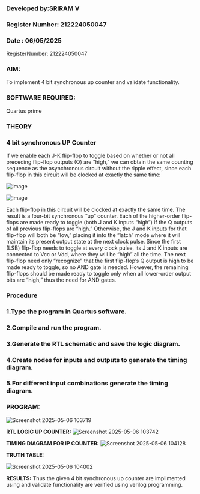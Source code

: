 ### Developed by:SRIRAM V
### Register Number: 212224050047
### Date : 06/05/2025
RegisterNumber: 212224050047

### **AIM:**

To implement 4 bit synchronous up counter and validate functionality.

### **SOFTWARE REQUIRED:**

Quartus prime

### **THEORY**

### **4 bit synchronous UP Counter**

If we enable each J-K flip-flop to toggle based on whether or not all preceding flip-flop outputs (Q) are “high,” we can obtain the same counting sequence as the asynchronous circuit without the ripple effect, since each flip-flop in this circuit will be clocked at exactly the same time:

![image](https://github.com/naavaneetha/SYNCHRONOUS-UP-COUNTER/assets/154305477/d5db3fa0-e413-404c-b80e-b2f39d82e7e8)


![image](https://github.com/naavaneetha/SYNCHRONOUS-UP-COUNTER/assets/154305477/52cb61eb-d04b-442d-810c-31185a68410b)

Each flip-flop in this circuit will be clocked at exactly the same time.
The result is a four-bit synchronous “up” counter. Each of the higher-order flip-flops are made ready to toggle (both J and K inputs “high”) if the Q outputs of all previous flip-flops are “high.”
Otherwise, the J and K inputs for that flip-flop will both be “low,” placing it into the “latch” mode where it will maintain its present output state at the next clock pulse.
Since the first (LSB) flip-flop needs to toggle at every clock pulse, its J and K inputs are connected to Vcc or Vdd, where they will be “high” all the time.
The next flip-flop need only “recognize” that the first flip-flop’s Q output is high to be made ready to toggle, so no AND gate is needed.
However, the remaining flip-flops should be made ready to toggle only when all lower-order output bits are “high,” thus the need for AND gates.

### **Procedure**
### 1.Type the program in Quartus software.

### 2.Compile and run the program.

### 3.Generate the RTL schematic and save the logic diagram.

### 4.Create nodes for inputs and outputs to generate the timing diagram.

### 5.For different input combinations generate the timing diagram.

### **PROGRAM:**
![Screenshot 2025-05-06 103719](https://github.com/user-attachments/assets/184fc24c-bff0-4b54-9bdb-68d51deb9a67)



**RTL LOGIC UP COUNTER:**
![Screenshot 2025-05-06 103742](https://github.com/user-attachments/assets/06d558d7-6575-49c4-8f37-793928cb312a)



**TIMING DIAGRAM FOR IP COUNTER:**
![Screenshot 2025-05-06 104128](https://github.com/user-attachments/assets/aba40307-0087-4022-af7e-d496c4cf084d)

**TRUTH TABLE:**



![Screenshot 2025-05-06 104002](https://github.com/user-attachments/assets/5a4d60f8-9b52-4227-bd42-f583a450d2df)


**RESULTS:**
Thus the given 4 bit synchronous up counter are implimented using and validate functionality are verified using verilog programming.
